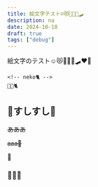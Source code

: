```yaml
---
title: 絵文字テスト☺😻👩‍👩‍👧🛹
description: na
date: 2024-10-18
draft: true
tags: ["debug"]
---
```


絵文字のテスト☺😻👩‍👩‍👧🛹❤💛

```
<!-- neko🐈 -->
🍮🍮🐈
``` 

## 🍣すしすし🍣

~~あああ~~  

~~aaa🐰~~  

🍮  

### 🍖🍗🥩